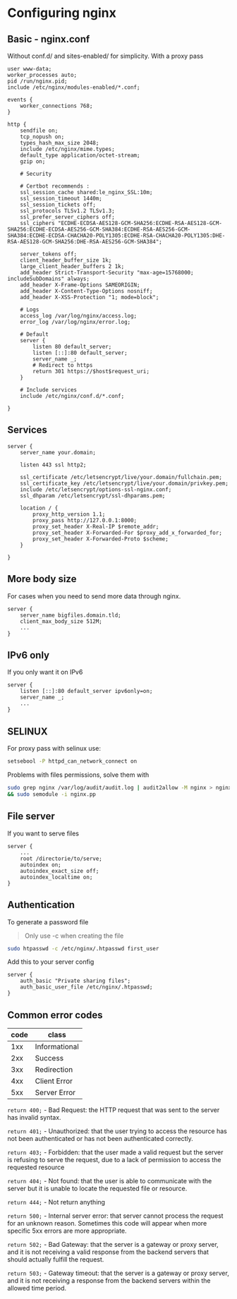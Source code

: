 # Configuring nginx

## Basic - nginx.conf

Without conf.d/ and sites-enabled/ for simplicity. With a proxy pass

```nginx
user www-data;
worker_processes auto;
pid /run/nginx.pid;
include /etc/nginx/modules-enabled/*.conf;

events {
    worker_connections 768;
}

http {
    sendfile on;
    tcp_nopush on;
    types_hash_max_size 2048;
    include /etc/nginx/mime.types;
    default_type application/octet-stream;
    gzip on;

    # Security

    # Certbot recommends : 
    ssl_session_cache shared:le_nginx_SSL:10m;
    ssl_session_timeout 1440m;
    ssl_session_tickets off;
    ssl_protocols TLSv1.2 TLSv1.3;
    ssl_prefer_server_ciphers off;
    ssl_ciphers "ECDHE-ECDSA-AES128-GCM-SHA256:ECDHE-RSA-AES128-GCM-SHA256:ECDHE-ECDSA-AES256-GCM-SHA384:ECDHE-RSA-AES256-GCM-SHA384:ECDHE-ECDSA-CHACHA20-POLY1305:ECDHE-RSA-CHACHA20-POLY1305:DHE-RSA-AES128-GCM-SHA256:DHE-RSA-AES256-GCM-SHA384";

    server_tokens off;
    client_header_buffer_size 1k;
    large_client_header_buffers 2 1k;
    add_header Strict-Transport-Security "max-age=15768000; includeSubDomains" always;
    add_header X-Frame-Options SAMEORIGIN;
    add_header X-Content-Type-Options nosniff;
    add_header X-XSS-Protection "1; mode=block";

    # Logs
    access_log /var/log/nginx/access.log;
    error_log /var/log/nginx/error.log;

    # Default
    server {
        listen 80 default_server;
        listen [::]:80 default_server;
        server_name _;
        # Redirect to https
        return 301 https://$host$request_uri;
    }

    # Include services
    include /etc/nginx/conf.d/*.conf;

}
```

## Services

```nginx
server {
    server_name your.domain;
    
    listen 443 ssl http2;

    ssl_certificate /etc/letsencrypt/live/your.domain/fullchain.pem;
    ssl_certificate_key /etc/letsencrypt/live/your.domain/privkey.pem;
    include /etc/letsencrypt/options-ssl-nginx.conf;
    ssl_dhparam /etc/letsencrypt/ssl-dhparams.pem;

    location / {
        proxy_http_version 1.1;
        proxy_pass http://127.0.0.1:8000;
        proxy_set_header X-Real-IP $remote_addr;
        proxy_set_header X-Forwarded-For $proxy_add_x_forwarded_for;
        proxy_set_header X-Forwarded-Proto $scheme;
    }

}
```

## More body size

For cases when you need to send more data through nginx.

```nginx
server {
    server_name bigfiles.domain.tld;
    client_max_body_size 512M;
    ...
}
```

## IPv6 only

If you only want it on IPv6

```nginx
server {
    listen [::]:80 default_server ipv6only=on;
    server_name _;
    ...
}
```

## SELINUX

For proxy pass with selinux use:

```bash
setsebool -P httpd_can_network_connect on 
```

Problems with files permissions, solve them with

```bash
sudo grep nginx /var/log/audit/audit.log | audit2allow -M nginx > nginx.te \ 
&& sudo semodule -i nginx.pp
```

## File server

If you want to serve files

```nginx
server {
    ...
    root /directorie/to/serve;
    autoindex on;
    autoindex_exact_size off;
    autoindex_localtime on;
}
```

## Authentication

To generate a password file

> Only use -c when creating the file

```bash
sudo htpasswd -c /etc/nginx/.htpasswd first_user
```

Add this to your server config

```nginx
server {
    auth_basic "Private sharing files";
    auth_basic_user_file /etc/nginx/.htpasswd; 
}
```

## Common error codes

code | class
--- | ---
1xx | Informational
2xx | Success
3xx | Redirection
4xx | Client Error
5xx | Server Error

`return 400;` - Bad Request: the HTTP request that was sent to the
 server has invalid syntax.

`return 401;` - Unauthorized: that the user trying to access
 the resource has not been authenticated or has not been
 authenticated correctly.

`return 403;` - Forbidden: that the user made a valid request but
 the server is refusing to serve the request, due to a lack of
 permission to access the requested resource

`return 404;` - Not found: that the user is able to communicate
 with the server but it is unable to locate the requested file
 or resource.

`return 444;` - Not return anything

`return 500;` - Internal server error: that server cannot process
 the request for an unknown reason. Sometimes this code will
 appear when more specific 5xx errors are more appropriate.

`return 502;` - Bad Gateway: that the server is a gateway or proxy
 server, and it is not receiving a valid response from the backend
 servers that should actually fulfill the request.

`return 503;` - Gateway timeout: that the server is a gateway or
 proxy server, and it is not receiving a response from the backend
 servers within the allowed time period.
